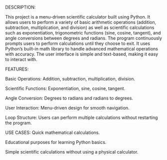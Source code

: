 DESCRIPTION:

This project is a menu-driven scientific calculator built using Python. It allows users to perform a variety of basic arithmetic operations (addition, subtraction, multiplication, and division) as well as scientific calculations such as exponentiation, trigonometric functions (sine, cosine, tangent), and angle conversions between degrees and radians. 
The program continuously prompts users to perform calculations until they choose to exit. It uses Python’s built-in math library to handle advanced mathematical operations with accuracy. The user interface is simple and text-based, making it easy to interact with.

FEATURES:

Basic Operations: Addition, subtraction, multiplication, division.

Scientific Functions: Exponentiation, sine, cosine, tangent.

Angle Conversion: Degrees to radians and radians to degrees.

User Interaction: Menu-driven design for smooth navigation.

Loop Structure: Users can perform multiple calculations without restarting the program.

USE CASES:
Quick mathematical calculations.

Educational purposes for learning Python basics.

Simple scientific calculations without using a physical calculator.
